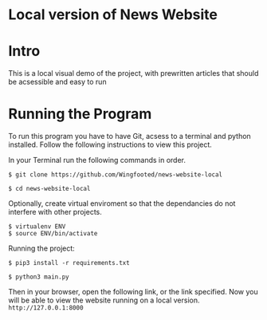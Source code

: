 # Local version of News Website

# Intro
This is a local visual demo of the project, with prewritten articles that should be acsessible and easy to run

# Running the Program
To run this program you have to have Git, acsess to a terminal and python installed. Follow the following instructions to view this project. 

In your Terminal run the following commands in order. 
````  
$ git clone https://github.com/Wingfooted/news-website-local

$ cd news-website-local
````

Optionally, create virtual enviroment so that the dependancies do not interfere with other projects. 

````
$ virtualenv ENV
$ source ENV/bin/activate
````

Running the project:

````
$ pip3 install -r requirements.txt

$ python3 main.py
````

Then in your browser, open the following link, or the link specified. Now you will be able to view the website running on a local version. 
````http://127.0.0.1:8000````
